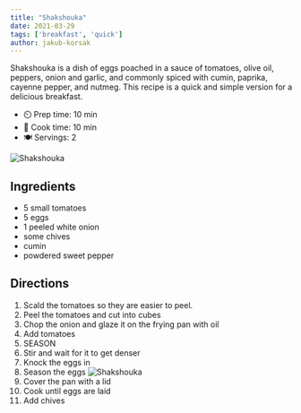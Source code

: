 ```yaml
---
title: "Shakshouka"
date: 2021-03-29
tags: ['breakfast', 'quick']
author: jakub-korsak
---
```


Shakshouka is a dish of eggs poached in a sauce of tomatoes, olive oil, peppers, onion and garlic, and commonly spiced with cumin, paprika, cayenne pepper, and nutmeg.
This recipe is a quick and simple version for a delicious breakfast.

- ⏲️ Prep time: 10 min
- 🍳 Cook time: 10 min
- 🍽️ Servings: 2

![Shakshouka](/pix/shakshouka-02.webp)

## Ingredients

- 5 small tomatoes
- 5 eggs
- 1 peeled white onion
- some chives
- cumin
- powdered sweet pepper

## Directions

1. Scald the tomatoes so they are easier to peel.
2. Peel the tomatoes and cut into cubes
3. Chop the onion and glaze it on the frying pan with oil
4. Add tomatoes
5. SEASON
6. Stir and wait for it to get denser
7. Knock the eggs in
8. Season the eggs
![Shakshouka](/pix/shakshouka-01.webp)
9. Cover the pan with a lid
10. Cook until eggs are laid
11. Add chives
